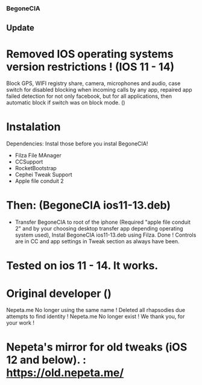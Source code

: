 ### BegoneCIA 

## Update

# Removed IOS operating systems version restrictions ! (IOS 11 - 14) 

Block GPS, WIFI registry share, camera, microphones and audio, 
case switch for disabled blocking when incoming calls by any app, 
repaired app failed detection for not only facebook, but for all applications, 
then automatic block if switch was on block mode. ()

# Instalation
Dependencies: Instal those before you instal BegoneCIA! 
- Filza File MAnager
- CCSupport
- RocketBootstrap
- Cephei Tweak Support
- Apple file conduit 2
# Then: (BegoneCIA ios11-13.deb)
- Transfer BegoneCIA to root of the iphone (Required "apple file conduit 2" and by your choosing desktop transfer app depending operating system used), 
Instal BegoneCIA ios11-13.deb using Filza.
Done ! 
Controls are in CC and app settings in Tweak section as always have been.

# Tested on ios 11 - 14. It works.

# Original developer () 

Nepeta.me No longer using the same name ! Deleted all rhapsodies due attempts to find identity !
Nepeta.me No longer exist ! We thank you, for your work !

# Nepeta's mirror for old tweaks (iOS 12 and below). : https://old.nepeta.me/



